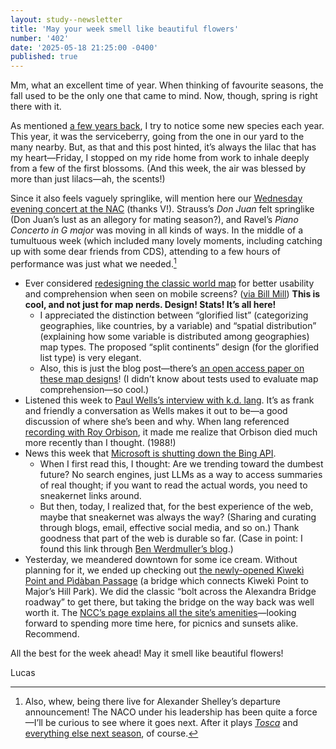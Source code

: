 ```yaml
---
layout: study--newsletter
title: 'May your week smell like beautiful flowers'
number: '402'
date: '2025-05-18 21:25:00 -0400'
published: true
---
```


Mm, what an excellent time of year. When thinking of favourite seasons, the fall used to be the only one that came to mind. Now, though, spring is right there with it. 

As mentioned [a few years back](https://lucascherkewski.com/hit-and-miss/193-lilacs/), I try to notice some new species each year. This year, it was the serviceberry, going from the one in our yard to the many nearby. But, as that and this post hinted, it’s always the lilac that has my heart—Friday, I stopped on my ride home from work to inhale deeply from a few of the first blossoms. (And this week, the air was blessed by more than just lilacs—ah, the scents!)

Since it also feels vaguely springlike, will mention here our [Wednesday evening concert at the NAC](https://nac-cna.ca/en/event/36121) (thanks V!). Strauss’s _Don Juan_ felt springlike (Don Juan’s lust as an allegory for mating season?), and Ravel’s _Piano Concerto in G major_ was moving in all kinds of ways. In the middle of a tumultuous week (which included many lovely moments, including catching up with some dear friends from CDS), attending to a few hours of performance was just what we needed.[^shelley]

[^shelley]: Also, whew, being there live for Alexander Shelley’s departure announcement! The NACO under his leadership has been quite a force—I’ll be curious to see where it goes next. After it plays [_Tosca_](https://nac-cna.ca/en/event/38403) and [everything else next season](https://nac-cna.ca/en/season), of course.

- Ever considered [redesigning the classic world map](https://jonasoesch.ch/articles/thematic-worldmaps-on-mobile/) for better usability and comprehension when seen on mobile screens? ([via Bill Mill](https://notes.billmill.org/link_blog/2025/05/World_map_design_for_mobile.html)) **This is cool, and not just for map nerds. Design! Stats! It’s all here!**
	- I appreciated the distinction between “glorified list” (categorizing geographies, like countries, by a variable) and “spatial distribution” (explaining how some variable is distributed among geographies) map types. The proposed “split continents” design (for the glorified list type) is very elegant.
	- Also, this is just the blog post—there’s [an open access paper on these map designs](https://www.tandfonline.com/doi/full/10.1080/00087041.2024.2447628)! (I didn’t know about tests used to evaluate map comprehension—so cool.)
- Listened this week to [Paul Wells’s interview with k.d. lang](https://paulwells.substack.com/p/encore-kd-langs-brilliant-career). It’s as frank and friendly a conversation as Wells makes it out to be—a good discussion of where she’s been and why. When lang referenced [recording with Roy Orbison](https://en.wikipedia.org/wiki/Crying_(Roy_Orbison_song)#Roy_Orbison_and_k.d._lang_version), it made me realize that Orbison died much more recently than I thought. (1988!)
- News this week that [Microsoft is shutting down the Bing API](https://www.theverge.com/news/667517/microsoft-bing-search-api-end-of-support-ai-replacement).
	- When I first read this, I thought: Are we trending toward the dumbest future? No search engines, just LLMs as a way to access summaries of real thought; if you want to read the actual words, you need to sneakernet links around.
	- But then, today, I realized that, for the best experience of the web, maybe that sneakernet was always the way? (Sharing and curating through blogs, email, effective social media, and so on.) Thank goodness that part of the web is durable so far. (Case in point: I found this link through [Ben Werdmuller’s blog](https://werd.io/2025/microsoft-shuts-off-bing-search-apis-and-recommends-switching-to).)
- Yesterday, we meandered downtown for some ice cream. Without planning for it, we ended up checking out [the newly-opened Kìwekì Point and Pìdàban Passage](https://www.cbc.ca/news/canada/ottawa/k%C3%ACwek%C3%AC-nepean-point-ottawa-river-lookout-name-1.7536121) (a bridge which connects Kìwekì Point to Major’s Hill Park). We did the classic “bolt across the Alexandra Bridge roadway” to get there, but taking the bridge on the way back was well worth it. The [NCC’s page explains all the site’s amenities](https://ncc-ccn.gc.ca/places/kiweki-point)—looking forward to spending more time here, for picnics and sunsets alike. Recommend.

All the best for the week ahead! May it smell like beautiful flowers! 

Lucas
